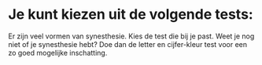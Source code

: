 # Je kunt kiezen uit de volgende tests:

Er zijn veel vormen van synesthesie. Kies de test die bij je past. Weet je nog niet of je synesthesie hebt? Doe dan de letter en cijfer-kleur test voor een zo goed mogelijke inschatting.

<tests list="graphemes,cijfers, graphemes-kids,vowels,dagen,maanden,days-kids"></tests>
